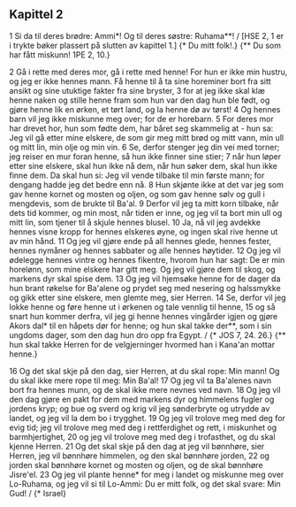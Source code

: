 ## Kapittel 2

1 Si da til deres brødre: Ammi*! Og til deres søstre: Ruhama**! / [HSE 2, 1 er i trykte bøker plassert på slutten av kapittel 1.] {* Du mitt folk!.} {** Du som har fått miskunn! 1PE 2, 10.}

2 Gå i rette med deres mor, gå i rette med henne! For hun er ikke min hustru, og jeg er ikke hennes mann. Få henne til å ta sine horeminer bort fra sitt ansikt og sine utuktige fakter fra sine bryster,
3 for at jeg ikke skal klæ henne naken og stille henne fram som hun var den dag hun ble født, og gjøre henne lik en ørken, et tørt land, og la henne dø av tørst!
4 Og hennes barn vil jeg ikke miskunne meg over; for de er horebarn.
5 For deres mor har drevet hor, hun som fødte dem, har båret seg skammelig at - hun sa: Jeg vil gå etter mine elskere, de som gir meg mitt brød og mitt vann, min ull og mitt lin, min olje og min vin.
6 Se, derfor stenger jeg din vei med torner; jeg reiser en mur foran henne, så hun ikke finner sine stier;
7 når hun løper etter sine elskere, skal hun ikke nå dem, når hun søker dem, skal hun ikke finne dem. Da skal hun si: Jeg vil vende tilbake til min første mann; for dengang hadde jeg det bedre enn nå.
8 Hun skjønte ikke at det var jeg som gav henne kornet og mosten og oljen, og som gav henne sølv og gull i mengdevis, som de brukte til Ba'al.
9 Derfor vil jeg ta mitt korn tilbake, når dets tid kommer, og min most, når tiden er inne, og jeg vil ta bort min ull og mitt lin, som tjener til å skjule hennes blusel.
10 Ja, nå vil jeg avdekke hennes visne kropp for hennes elskeres øyne, og ingen skal rive henne ut av min hånd.
11 Og jeg vil gjøre ende på all hennes glede, hennes fester, hennes nymåner og hennes sabbater og alle hennes høytider.
12 Og jeg vil ødelegge hennes vintre og hennes fikentre, hvorom hun har sagt: De er min horelønn, som mine elskere har gitt meg. Og jeg vil gjøre dem til skog, og markens dyr skal spise dem.
13 Og jeg vil hjemsøke henne for de dager da hun brant røkelse for Ba'alene og prydet seg med nesering og halssmykke og gikk etter sine elskere, men glemte meg, sier Herren.
14 Se, derfor vil jeg lokke henne og føre henne ut i ørkenen og tale vennlig til henne,
15 og så snart hun kommer derfra, vil jeg gi henne hennes vingårder igjen og gjøre Akors dal* til en håpets dør for henne; og hun skal takke der**, som i sin ungdoms dager, som den dag hun dro opp fra Egypt. / {* JOS 7, 24. 26.} {** hun skal takke Herren for de velgjerninger hvormed han i Kana'an mottar henne.}

16 Og det skal skje på den dag, sier Herren, at du skal rope: Min mann! Og du skal ikke mere rope til meg: Min Ba'al!
17 Og jeg vil ta Ba'alenes navn bort fra hennes munn, og de skal ikke mere nevnes ved navn.
18 Og jeg vil den dag gjøre en pakt for dem med markens dyr og himmelens fugler og jordens kryp; og bue og sverd og krig vil jeg sønderbryte og utrydde av landet, og jeg vil la dem bo i trygghet.
19 Og jeg vil trolove meg med deg for evig tid; jeg vil trolove meg med deg i rettferdighet og rett, i miskunhet og barmhjertighet,
20 og jeg vil trolove meg med deg i trofasthet, og du skal kjenne Herren.
21 Og det skal skje på den dag at jeg vil bønnhøre, sier Herren, jeg vil bønnhøre himmelen, og den skal bønnhøre jorden,
22 og jorden skal bønnhøre kornet og mosten og oljen, og de skal bønnhøre Jisre'el.
23 Og jeg vil plante henne* for meg i landet og miskunne meg over Lo-Ruhama, og jeg vil si til Lo-Ammi: Du er mitt folk, og det skal svare: Min Gud! / {* Israel}

